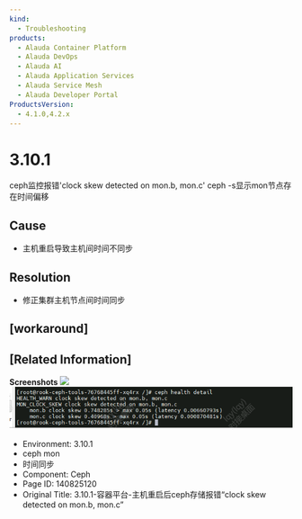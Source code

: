 ```yaml
---
kind:
  - Troubleshooting
products:
  - Alauda Container Platform
  - Alauda DevOps
  - Alauda AI
  - Alauda Application Services
  - Alauda Service Mesh
  - Alauda Developer Portal
ProductsVersion:
  - 4.1.0,4.2.x
---
```

<!-- A type of document that involves encountering a fault, diagnosing it, performing root cause analysis, and providing solutions. -->

# 3.10.1

ceph监控报错'clock skew detected on mon.b, mon.c' ceph -s显示mon节点存在时间偏移

## Cause
- 主机重启导致主机间时间不同步

## Resolution
- 修正集群主机节点间时间同步

## [workaround]

## [Related Information]
**Screenshots**
![](https://pro-upload-center.udeskcs.com/tid99781/1679325828_99781_64203b_ceph%E7%95%8C%E9%9D%A2%E7%9B%91%E6%8E%A7%E4%BF%A1%E6%81%AF.png?Expires=1680082439&OSSAccessKeyId=bPexlr6MCcadDhfu&Signature=SLaaspqd%2BMBeinqSSf2fygBVA4A%3D)
![](assets/3-10-1-rong-qi-ping-tai-zhu-ji-zhong-qi-hou-cephcun-chu-bao-cuo-clock-skew-detec/mceclip0_1679368241103_agdl8.png)
- Environment: 3.10.1
- ceph mon
- 时间同步
- Component: Ceph
- Page ID: 140825120
- Original Title: 3.10.1-容器平台-主机重启后ceph存储报错“clock skew detected on mon.b, mon.c”
